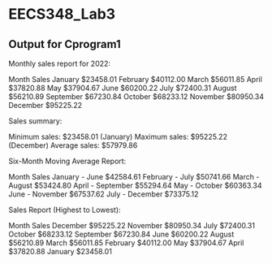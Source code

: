 # EECS348_Lab3
## Output for Cprogram1

Monthly sales report for 2022:

Month           Sales
January         $23458.01
February        $40112.00
March           $56011.85
April           $37820.88
May             $37904.67
June            $60200.22
July            $72400.31
August          $56210.89
September       $67230.84
October         $68233.12
November        $80950.34
December        $95225.22

Sales summary:

Minimum sales:  $23458.01       (January)
Maximum sales:  $95225.22       (December)
Average sales:  $57979.86 

Six-Month Moving Average Report:

Month           Sales
January         - June            $42584.61
February        - July            $50741.66
March           - August          $53424.80
April           - September       $55294.64
May             - October         $60363.34
June            - November        $67537.62
July            - December        $73375.12

Sales Report (Highest to Lowest):

Month           Sales
December        $95225.22
November        $80950.34
July            $72400.31
October         $68233.12
September       $67230.84
June            $60200.22
August          $56210.89
March           $56011.85
February        $40112.00
May             $37904.67
April           $37820.88
January         $23458.01